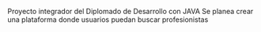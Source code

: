 Proyecto integrador del Diplomado de Desarrollo con JAVA
Se planea crear una plataforma donde usuarios puedan buscar profesionistas
